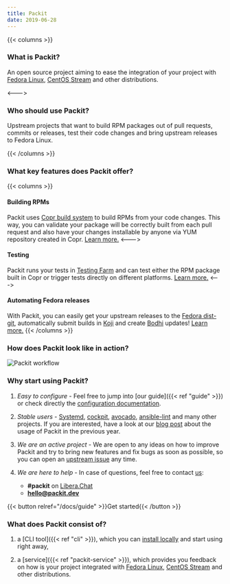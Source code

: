 ```yaml
---
title: Packit
date: 2019-06-28
---
```


{{< columns >}}

### What is Packit?

An open source project aiming to ease the integration of your project with [Fedora Linux](https://getfedora.org),
[CentOS Stream](https://www.centos.org/centos-stream/)
and other distributions.

<--->

### Who should use Packit?

Upstream projects that want to build RPM packages out of pull requests, commits or releases, test their code changes
and bring upstream releases to Fedora Linux.

{{< /columns >}}

### What key features does Packit offer?

{{< columns >}}

#### Building RPMs

Packit uses [Copr build system](https://copr.fedorainfracloud.org/) to build RPMs from your code changes. This way,
you can validate your package will be correctly built from each pull request and also have your changes installable by anyone
via YUM repository created in Copr.
[Learn more.](/docs/configuration/#copr_build)
<--->

#### Testing

Packit runs your tests in [Testing Farm](https://docs.testing-farm.io/general/0.1/index.html) and can test either the RPM package built in Copr or
trigger tests directly on different platforms. [Learn more.](https://packit.dev/docs/testing-farm/)
<--->

#### Automating Fedora releases

With Packit, you can easily
get your upstream releases to the [Fedora dist-git](https://src.fedoraproject.org), automatically submit builds in [Koji](https://koji.fedoraproject.org/koji/)
and create [Bodhi](https://bodhi.fedoraproject.org) updates! [Learn more.](/docs/configuration/#propose_downstream)
{{< /columns >}}

### How does Packit look like in action?

![Packit workflow](/images/build_test_workflow.jpg)

### Why start using Packit?

1. _Easy to configure_ - Feel free to jump into [our guide]({{< ref "guide" >}}) or check directly the [configuration documentation](/docs/configuration).

2. _Stable users_ - [Systemd](https://github.com/systemd/systemd/blob/45cab6e3c1d542d66c293a3a722c08412386f335/.packit.yml),
   [cockpit](https://github.com/cockpit-project/cockpit/blob/b0398fafe302b7c453db0e10a49f9d70e37727e2/packit.yaml),
   [avocado](https://github.com/avocado-framework/avocado/blob/73fd7259d6e87aad218ed87e5ccd4212c4a5042c/.packit.yml),
   [ansible-lint](https://github.com/ansible-community/ansible-lint/blob/0903650292b6dd057daec27aa6d9f2523cc9afdc/.packit.yaml)
   and many other projects. If you are interested, have a look at our [blog post](/posts/2021-in-numbers/) about the usage
   of Packit in the previous year.

3. _We are an active project_ - We are open to any ideas on how to improve Packit and try to bring new features
   and fix bugs as soon as possible, so you can open an [upstream issue](https://github.com/packit/packit-service/issues/new)
   any time.

4. _We are here to help_ - In case of questions, feel free to contact
   [us](https://github.com/orgs/packit/teams/the-packit-team):

   - **#packit** on [Libera.Chat](https://libera.chat/)
   - **hello@packit.dev**

{{< button relref="/docs/guide" >}}Get started{{< /button >}}

### What does Packit consist of?

1. a [CLI tool]({{< ref "cli" >}}), which you can
   [install locally](/docs/guide/#have-packit-tooling-installed-locally)
   and start using right away,

2. a [service]({{< ref "packit-service" >}}), which provides you feedback
   on how is your project integrated with [Fedora Linux](https://getfedora.org), [CentOS Stream](https://www.centos.org/centos-stream/)
   and other distributions.
